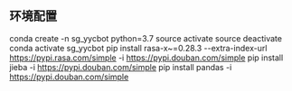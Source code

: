 ## 环境配置
conda create -n sg_yycbot python=3.7
source activate
source deactivate
conda activate sg_yycbot
pip install rasa-x~=0.28.3 --extra-index-url https://pypi.rasa.com/simple -i https://pypi.douban.com/simple
pip install jieba -i https://pypi.douban.com/simple
pip install pandas -i https://pypi.douban.com/simple
